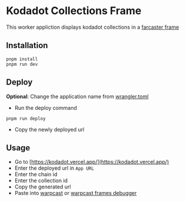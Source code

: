 # Kodadot Collections Frame

This worker appliction displays kodadot collections in a [farcaster frame](https://docs.farcaster.xyz/reference/frames/spec)

## Installation

```
pnpm install
pnpm run dev
```

## Deploy
**Optional**: Change the application name from [wrangler.toml]('./wrangler.toml)

- Run the deploy command
```
pnpm run deploy
```

- Copy the newly deployed url


## Usage

- Go to [https://kodadot.vercel.app/](https://kodadot.vercel.app/)
- Enter the deployed url in `App URL`
- Enter the chain id
- Enter the collection id
- Copy the generated url
- Paste into [warpcast](https://warpcast.com/) or [warpcast frames debugger](https://warpcast.com/~/developers/frames)